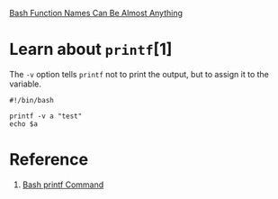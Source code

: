 [Bash Function Names Can Be Almost Anything](https://blog.dnmfarrell.com/post/bash-function-names-can-be-almost-anything/)

# Learn about `printf`[1]

The `-v` option tells `printf` not to print the output, but to assign it to the variable.

``` shell
#!/bin/bash

printf -v a "test"
echo $a
```


# Reference

1. [Bash printf Command](https://linuxize.com/post/bash-printf-command/)

